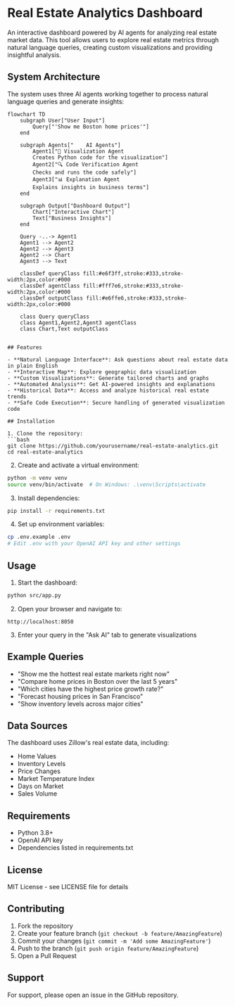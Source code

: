 # Real Estate Analytics Dashboard

An interactive dashboard powered by AI agents for analyzing real estate market data. This tool allows users to explore real estate metrics through natural language queries, creating custom visualizations and providing insightful analysis.

## System Architecture

The system uses three AI agents working together to process natural language queries and generate insights:

```mermaid
flowchart TD
    subgraph User["User Input"]
        Query["'Show me Boston home prices'"]
    end

    subgraph Agents["    AI Agents"]
        Agent1["🎨 Visualization Agent
        Creates Python code for the visualization"]
        Agent2["🔍 Code Verification Agent
        Checks and runs the code safely"]
        Agent3["📊 Explanation Agent
        Explains insights in business terms"]
    end

    subgraph Output["Dashboard Output"]
        Chart["Interactive Chart"]
        Text["Business Insights"]
    end

    Query -..-> Agent1
    Agent1 --> Agent2
    Agent2 --> Agent3
    Agent2 --> Chart
    Agent3 --> Text

    classDef queryClass fill:#e6f3ff,stroke:#333,stroke-width:2px,color:#000
    classDef agentClass fill:#fff7e6,stroke:#333,stroke-width:2px,color:#000
    classDef outputClass fill:#e6ffe6,stroke:#333,stroke-width:2px,color:#000
    
    class Query queryClass
    class Agent1,Agent2,Agent3 agentClass
    class Chart,Text outputClass
```
```

## Features

- **Natural Language Interface**: Ask questions about real estate data in plain English
- **Interactive Map**: Explore geographic data visualization
- **Custom Visualizations**: Generate tailored charts and graphs
- **Automated Analysis**: Get AI-powered insights and explanations
- **Historical Data**: Access and analyze historical real estate trends
- **Safe Code Execution**: Secure handling of generated visualization code

## Installation

1. Clone the repository:
```bash
git clone https://github.com/yourusername/real-estate-analytics.git
cd real-estate-analytics
```

2. Create and activate a virtual environment:
```bash
python -m venv venv
source venv/bin/activate  # On Windows: .\venv\Scripts\activate
```

3. Install dependencies:
```bash
pip install -r requirements.txt
```

4. Set up environment variables:
```bash
cp .env.example .env
# Edit .env with your OpenAI API key and other settings
```

## Usage

1. Start the dashboard:
```bash
python src/app.py
```

2. Open your browser and navigate to:
```
http://localhost:8050
```

3. Enter your query in the "Ask AI" tab to generate visualizations

## Example Queries

- "Show me the hottest real estate markets right now"
- "Compare home prices in Boston over the last 5 years"
- "Which cities have the highest price growth rate?"
- "Forecast housing prices in San Francisco"
- "Show inventory levels across major cities"

## Data Sources

The dashboard uses Zillow's real estate data, including:
- Home Values
- Inventory Levels
- Price Changes
- Market Temperature Index
- Days on Market
- Sales Volume

## Requirements

- Python 3.8+
- OpenAI API key
- Dependencies listed in requirements.txt

## License

MIT License - see LICENSE file for details

## Contributing

1. Fork the repository
2. Create your feature branch (`git checkout -b feature/AmazingFeature`)
3. Commit your changes (`git commit -m 'Add some AmazingFeature'`)
4. Push to the branch (`git push origin feature/AmazingFeature`)
5. Open a Pull Request

## Support

For support, please open an issue in the GitHub repository.